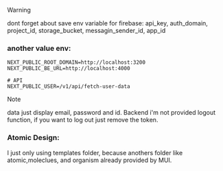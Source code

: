 > [!WARNING]
> dont forget about save env variable for firebase: api_key, auth_domain, project_id, storage_bucket, messagin_sender_id, app_id

### another value env:

```.env
NEXT_PUBLIC_ROOT_DOMAIN=http://localhost:3200
NEXT_PUBLIC_BE_URL=http://localhost:4000

# API
NEXT_PUBLIC_USER=/v1/api/fetch-user-data

```

> [!NOTE]
> data just display email, password and id. Backend
> i'm not provided logout function, if you want to log out just remove the token.

### Atomic Design:

I just only using templates folder, because anothers folder like atomic,moleclues, and organism already provided by MUI.
